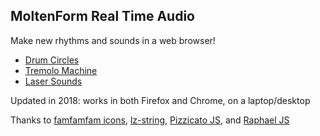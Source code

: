 
## MoltenForm Real Time Audio

Make new rhythms and sounds in a web browser!

* [Drum Circles](https://moltenform.com/page/moltenform-real-time-audio/html_drumcircles/index.html)
* [Tremolo Machine](https://moltenform.com/page/moltenform-real-time-audio/html_tremolo/index.html)
* [Laser Sounds](https://moltenform.com/page/moltenform-real-time-audio/html_lasers/index.html)

Updated in 2018: works in both Firefox and Chrome, on a laptop/desktop

Thanks to [famfamfam icons](http://www.famfamfam.com/lab/icons/silk/), [lz-string](https://github.com/pieroxy/lz-string/), [Pizzicato JS](https://github.com/alemangui/pizzicato), and [Raphael JS](https://github.com/DmitryBaranovskiy/raphael/)

